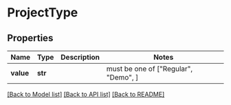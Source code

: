 # ProjectType


## Properties
Name | Type | Description | Notes
------------ | ------------- | ------------- | -------------
**value** | **str** |  |  must be one of ["Regular", "Demo", ]

[[Back to Model list]](../README.md#documentation-for-models) [[Back to API list]](../README.md#documentation-for-api-endpoints) [[Back to README]](../README.md)


